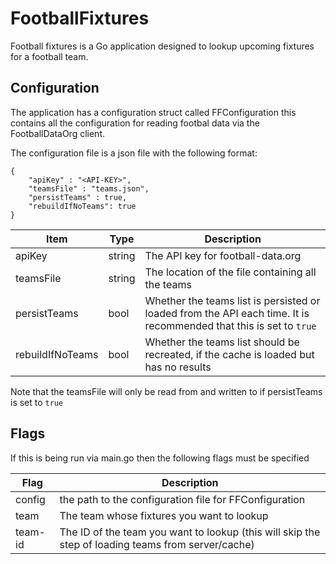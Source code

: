 # FootballFixtures

Football fixtures is a Go application designed to lookup upcoming fixtures for a football team.

## Configuration

The application has a configuration struct called FFConfiguration this contains all the configuration for reading footbal data via the FootballDataOrg client.

The configuration file is a json file with the following format:

```
{
    "apiKey" : "<API-KEY>",
    "teamsFile" : "teams.json",
    "persistTeams" : true,
    "rebuildIfNoTeams": true
}
```

| Item             | Type   | Description                                                                                                        |
|------------------|--------|--------------------------------------------------------------------------------------------------------------------|
| apiKey           | string | The API key for football-data.org                                                                                  |
| teamsFile        | string | The location of the file containing all the teams                                                                  |
| persistTeams     | bool   | Whether the teams list is persisted or loaded from the API each time. It is recommended that this is set to `true` |
| rebuildIfNoTeams | bool   | Whether the teams list should be recreated, if the cache is loaded but has no results                              |

Note that the teamsFile will only be read from and written to if persistTeams is set to `true`

## Flags

If this is being run via main.go then the following flags must be specified

| Flag    | Description                                                                                        |
|---------|----------------------------------------------------------------------------------------------------|
| config  | the path to the configuration file for FFConfiguration                                             |
| team    | The team whose fixtures you want to lookup                                                         |
| team-id | The ID of the team you want to lookup (this will skip the step of loading teams from server/cache) |
